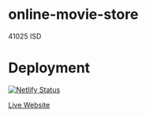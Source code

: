 # online-movie-store
41025 ISD
# Deployment

[![Netlify Status](https://api.netlify.com/api/v1/badges/1b556842-c991-4ebb-84ab-1dbf4391e4a0/deploy-status)](https://app.netlify.com/sites/online-movie-store/deploys)

[Live Website](https://online-movie-store.netlify.com/)
